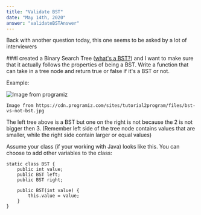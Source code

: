 ```yaml
---
title: "Validate BST"
date: "May 14th, 2020"
answer: "validateBSTAnswer"
---
```



Back with another question today, this one seems to be asked by a lot of interviewers

###I created a Binary Search Tree ([what's a BST?](https://yourbasic.org/algorithms/binary-search-tree/)) and I want to make sure that it actually follows the properties of being a BST. Write a function that can take in a tree node and return true or false if it's a BST or not.

Example:

   ![Image from programiz ](https://cdn.programiz.com/sites/tutorial2program/files/bst-vs-not-bst.jpg)

    Image from https://cdn.programiz.com/sites/tutorial2program/files/bst-vs-not-bst.jpg

The left tree above is a BST but one on the right is not because the 2 is not bigger then 3. (Remember left side of the tree node contains values that are smaller, while the right side contain larger or equal values)

Assume your class (if your working with Java) looks like this. You can choose to add other variables to the class:

<div align="left">

    static class BST {
        public int value;
        public BST left;
        public BST right;

        public BST(int value) {
            this.value = value;
        }
    }

</div>